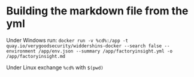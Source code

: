 # Building the markdown file from the yml

Under Windows run:
`docker run -v %cd%:/app -t quay.io/verygoodsecurity/widdershins-docker --search false --environment /app/env.json --summary /app/factoryinsight.yml -o /app/factoryinsight.md`

Under Linux exchange `%cd%` with `$(pwd)`